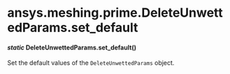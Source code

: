 # ansys.meshing.prime.DeleteUnwettedParams.set_default

<a id="ansys.meshing.prime.DeleteUnwettedParams.set_default"></a>

#### *static* DeleteUnwettedParams.set_default()

Set the default values of the `DeleteUnwettedParams` object.

<!-- !! processed by numpydoc !! -->
